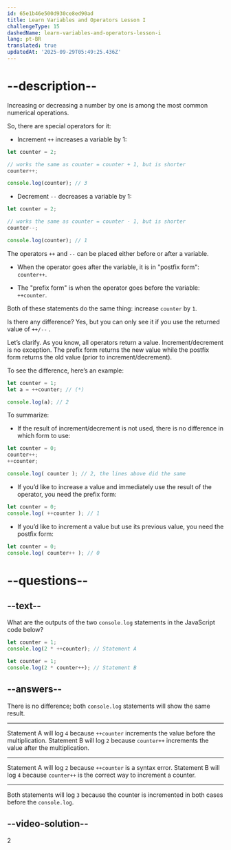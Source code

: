 ```yaml
---
id: 65e1b46e500d930ce8ed90ad
title: Learn Variables and Operators Lesson I
challengeType: 15
dashedName: learn-variables-and-operators-lesson-i
lang: pt-BR
translated: true
updatedAt: '2025-09-29T05:49:25.436Z'
---
```

# --description--

Increasing or decreasing a number by one is among the most common numerical operations.

So, there are special operators for it:

- Increment `++` increases a variable by 1:

```js
let counter = 2;

// works the same as counter = counter + 1, but is shorter
counter++;      

console.log(counter); // 3
```

- Decrement `--` decreases a variable by 1:

```js
let counter = 2;

// works the same as counter = counter - 1, but is shorter
counter--;

console.log(counter); // 1
```

The operators `++` and `--` can be placed either before or after a variable.

- When the operator goes after the variable, it is in "postfix form": `counter++`.

- The "prefix form" is when the operator goes before the variable: `++counter`.

Both of these statements do the same thing: increase `counter` by `1`.

Is there any difference? Yes, but you can only see it if you use the returned value of `++/--`  .

Let’s clarify. As you know, all operators return a value. Increment/decrement is no exception. The prefix form returns the new value while the postfix form returns the old value (prior to increment/decrement).

To see the difference, here’s an example:

```js
let counter = 1;
let a = ++counter; // (*)

console.log(a); // 2
```

To summarize:

- If the result of increment/decrement is not used, there is no difference in which form to use:

```js
let counter = 0;
counter++;
++counter;

console.log( counter ); // 2, the lines above did the same
```

- If you’d like to increase a value and immediately use the result of the operator, you need the prefix form:

```js
let counter = 0;
console.log( ++counter ); // 1
```

- If you’d like to increment a value but use its previous value, you need the postfix form:

```js 
let counter = 0;
console.log( counter++ ); // 0
```

# --questions--

## --text--

What are the outputs of the two `console.log` statements in the JavaScript code below?

```js
let counter = 1;
console.log(2 * ++counter); // Statement A
```

```js
let counter = 1;
console.log(2 * counter++); // Statement B
```

## --answers--

There is no difference; both `console.log` statements will show the same result.

---

Statement A will log `4` because `++counter` increments the value before the multiplication. Statement B will log `2` because `counter++` increments the value after the multiplication.

---

Statement A will log `2` because `++counter` is a syntax error. Statement B will log `4` because `counter++` is the correct way to increment a counter.

---

Both statements will log `3` because the counter is incremented in both cases before the `console.log`.


## --video-solution--

2
